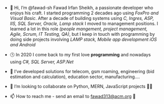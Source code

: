 - 👋 Hi, I’m @fawad-sh Fawad Irfan Sheikh, a passionate developer who enjoys his craft. I started programming 2 decades ago using *FoxPro and Visual Basic*. After a decade of building systems using *C, Ingres, ASP, IIS, SQL Server, Oracle, Lamp stack* I moved to management positions. I learned a lot in this role *(people mangement, project management, Agile, Scrum, IT Testing, QA)*, but I keep in touch with programming by doing side projects involving *LAMP stack, Mobile app development iOS and Android*

- 🕓 In 2020 I come back to my first love **programming** and nowadays using *C#, SQL Server, ASP.Net*  

- 👀 I’ve developed solutions for telecom, gsm roaming, engineering (bid estimation and calculation), education sector, manufacturing....

- 🤝 I’m looking to collaborate on Python, MERN, JavaScript projects 👨‍💼

- 📫 How to reach me - send an email to fawad313@acm.org 📧

<!---
fawad-sh/fawad-sh is a ✨ special ✨ repository because its `README.md` (this file) appears on your GitHub profile.
You can click the Preview link to take a look at your changes.
--->
